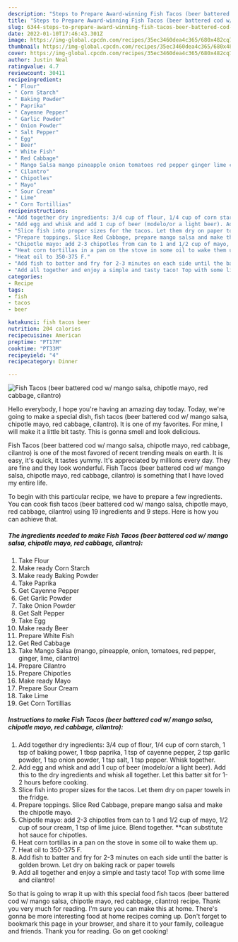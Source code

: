 ```yaml
---
description: "Steps to Prepare Award-winning Fish Tacos (beer battered cod w/ mango salsa, chipotle mayo, red cabbage, cilantro)"
title: "Steps to Prepare Award-winning Fish Tacos (beer battered cod w/ mango salsa, chipotle mayo, red cabbage, cilantro)"
slug: 6344-steps-to-prepare-award-winning-fish-tacos-beer-battered-cod-w-mango-salsa-chipotle-mayo-red-cabbage-cilantro
date: 2022-01-10T17:46:43.301Z
image: https://img-global.cpcdn.com/recipes/35ec3460dea4c365/680x482cq70/fish-tacos-beer-battered-cod-w-mango-salsa-chipotle-mayo-red-cabbage-cilantro-recipe-main-photo.jpg
thumbnail: https://img-global.cpcdn.com/recipes/35ec3460dea4c365/680x482cq70/fish-tacos-beer-battered-cod-w-mango-salsa-chipotle-mayo-red-cabbage-cilantro-recipe-main-photo.jpg
cover: https://img-global.cpcdn.com/recipes/35ec3460dea4c365/680x482cq70/fish-tacos-beer-battered-cod-w-mango-salsa-chipotle-mayo-red-cabbage-cilantro-recipe-main-photo.jpg
author: Justin Neal
ratingvalue: 4.7
reviewcount: 30411
recipeingredient:
- " Flour"
- " Corn Starch"
- " Baking Powder"
- " Paprika"
- " Cayenne Pepper"
- " Garlic Powder"
- " Onion Powder"
- " Salt Pepper"
- " Egg"
- " Beer"
- " White Fish"
- " Red Cabbage"
- " Mango Salsa mango pineapple onion tomatoes red pepper ginger lime cilantro"
- " Cilantro"
- " Chipotles"
- " Mayo"
- " Sour Cream"
- " Lime"
- " Corn Tortillias"
recipeinstructions:
- "Add together dry ingredients: 3/4 cup of flour, 1/4 cup of corn starch, 1 tsp of baking power, 1 tbsp paprika, 1 tsp of cayenne pepper, 2 tsp garlic powder, 1 tsp onion powder, 1 tsp salt, 1 tsp pepper. Whisk together."
- "Add egg and whisk and add 1 cup of beer (modelo/or a light beer). Add this to the dry ingredients and whisk all together. Let this batter sit for 1-2 hours before cooking."
- "Slice fish into proper sizes for the tacos. Let them dry on paper towels in the fridge."
- "Prepare toppings. Slice Red Cabbage, prepare mango salsa and make the chipotle mayo."
- "Chipotle mayo: add 2-3 chipotles from can to 1 and 1/2 cup of mayo, 1/2 cup of sour cream, 1 tsp of lime juice. Blend together. **can substitute hot sauce for chipotles."
- "Heat corn tortillas in a pan on the stove in some oil to wake them up."
- "Heat oil to 350-375 F."
- "Add fish to batter and fry for 2-3 minutes on each side until the batter is golden brown. Let dry on baking rack or paper towels"
- "Add all together and enjoy a simple and tasty taco! Top with some lime and cilantro!"
categories:
- Recipe
tags:
- fish
- tacos
- beer

katakunci: fish tacos beer 
nutrition: 204 calories
recipecuisine: American
preptime: "PT17M"
cooktime: "PT33M"
recipeyield: "4"
recipecategory: Dinner

---
```



![Fish Tacos (beer battered cod w/ mango salsa, chipotle mayo, red cabbage, cilantro)](https://img-global.cpcdn.com/recipes/35ec3460dea4c365/680x482cq70/fish-tacos-beer-battered-cod-w-mango-salsa-chipotle-mayo-red-cabbage-cilantro-recipe-main-photo.jpg)

Hello everybody, I hope you're having an amazing day today. Today, we're going to make a special dish, fish tacos (beer battered cod w/ mango salsa, chipotle mayo, red cabbage, cilantro). It is one of my favorites. For mine, I will make it a little bit tasty. This is gonna smell and look delicious.

Fish Tacos (beer battered cod w/ mango salsa, chipotle mayo, red cabbage, cilantro) is one of the most favored of recent trending meals on earth. It is easy, it's quick, it tastes yummy. It's appreciated by millions every day. They are fine and they look wonderful. Fish Tacos (beer battered cod w/ mango salsa, chipotle mayo, red cabbage, cilantro) is something that I have loved my entire life.




To begin with this particular recipe, we have to prepare a few ingredients. You can cook fish tacos (beer battered cod w/ mango salsa, chipotle mayo, red cabbage, cilantro) using 19 ingredients and 9 steps. Here is how you can achieve that.

<!--inarticleads1-->

##### The ingredients needed to make Fish Tacos (beer battered cod w/ mango salsa, chipotle mayo, red cabbage, cilantro):

1. Take  Flour
1. Make ready  Corn Starch
1. Make ready  Baking Powder
1. Take  Paprika
1. Get  Cayenne Pepper
1. Get  Garlic Powder
1. Take  Onion Powder
1. Get  Salt Pepper
1. Take  Egg
1. Make ready  Beer
1. Prepare  White Fish
1. Get  Red Cabbage
1. Take  Mango Salsa (mango, pineapple, onion, tomatoes, red pepper, ginger, lime, cilantro)
1. Prepare  Cilantro
1. Prepare  Chipotles
1. Make ready  Mayo
1. Prepare  Sour Cream
1. Take  Lime
1. Get  Corn Tortillias




<!--inarticleads2-->

##### Instructions to make Fish Tacos (beer battered cod w/ mango salsa, chipotle mayo, red cabbage, cilantro):

1. Add together dry ingredients: 3/4 cup of flour, 1/4 cup of corn starch, 1 tsp of baking power, 1 tbsp paprika, 1 tsp of cayenne pepper, 2 tsp garlic powder, 1 tsp onion powder, 1 tsp salt, 1 tsp pepper. Whisk together.
1. Add egg and whisk and add 1 cup of beer (modelo/or a light beer). Add this to the dry ingredients and whisk all together. Let this batter sit for 1-2 hours before cooking.
1. Slice fish into proper sizes for the tacos. Let them dry on paper towels in the fridge.
1. Prepare toppings. Slice Red Cabbage, prepare mango salsa and make the chipotle mayo.
1. Chipotle mayo: add 2-3 chipotles from can to 1 and 1/2 cup of mayo, 1/2 cup of sour cream, 1 tsp of lime juice. Blend together. **can substitute hot sauce for chipotles.
1. Heat corn tortillas in a pan on the stove in some oil to wake them up.
1. Heat oil to 350-375 F.
1. Add fish to batter and fry for 2-3 minutes on each side until the batter is golden brown. Let dry on baking rack or paper towels
1. Add all together and enjoy a simple and tasty taco! Top with some lime and cilantro!




So that is going to wrap it up with this special food fish tacos (beer battered cod w/ mango salsa, chipotle mayo, red cabbage, cilantro) recipe. Thank you very much for reading. I'm sure you can make this at home. There's gonna be more interesting food at home recipes coming up. Don't forget to bookmark this page in your browser, and share it to your family, colleague and friends. Thank you for reading. Go on get cooking!

